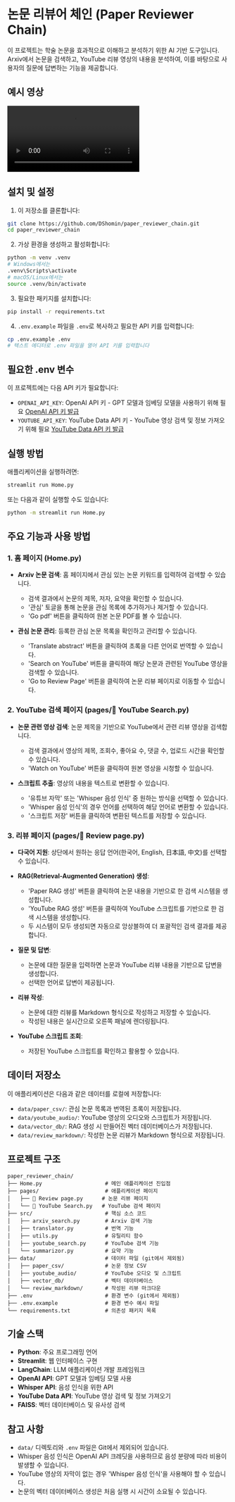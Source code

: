 # 논문 리뷰어 체인 (Paper Reviewer Chain)

이 프로젝트는 학술 논문을 효과적으로 이해하고 분석하기 위한 AI 기반 도구입니다. Arxiv에서 논문을 검색하고, YouTube 리뷰 영상의 내용을 분석하여, 이를 바탕으로 사용자의 질문에 답변하는 기능을 제공합니다.

## 예시 영상
![example_video](./asset/paper_reviewer.mp4)



## 설치 및 설정

1. 이 저장소를 클론합니다:
```bash
git clone https://github.com/DShomin/paper_reviewer_chain.git
cd paper_reviewer_chain
```

2. 가상 환경을 생성하고 활성화합니다:
```bash
python -m venv .venv
# Windows에서는
.venv\Scripts\activate
# macOS/Linux에서는
source .venv/bin/activate
```

3. 필요한 패키지를 설치합니다:
```bash
pip install -r requirements.txt
```

4. `.env.example` 파일을 `.env`로 복사하고 필요한 API 키를 입력합니다:
```bash
cp .env.example .env
# 텍스트 에디터로 .env 파일을 열어 API 키를 입력합니다
```

## 필요한 .env 변수

이 프로젝트에는 다음 API 키가 필요합니다:

- `OPENAI_API_KEY`: OpenAI API 키 - GPT 모델과 임베딩 모델을 사용하기 위해 필요 [OpenAI API 키 발급](https://platform.openai.com/api-keys)
- `YOUTUBE_API_KEY`: YouTube Data API 키 - YouTube 영상 검색 및 정보 가져오기 위해 필요 [YouTube Data API 키 발급](https://console.cloud.google.com/)

## 실행 방법

애플리케이션을 실행하려면:

```bash
streamlit run Home.py
```

또는 다음과 같이 실행할 수도 있습니다:

```bash
python -m streamlit run Home.py
```

## 주요 기능과 사용 방법

### 1. 홈 페이지 (Home.py)

- **Arxiv 논문 검색**: 홈 페이지에서 관심 있는 논문 키워드를 입력하여 검색할 수 있습니다.
  - 검색 결과에서 논문의 제목, 저자, 요약을 확인할 수 있습니다.
  - '관심' 토글을 통해 논문을 관심 목록에 추가하거나 제거할 수 있습니다.
  - 'Go pdf' 버튼을 클릭하여 원본 논문 PDF를 볼 수 있습니다.

- **관심 논문 관리**: 등록한 관심 논문 목록을 확인하고 관리할 수 있습니다.
  - 'Translate abstract' 버튼을 클릭하여 초록을 다른 언어로 번역할 수 있습니다.
  - 'Search on YouTube' 버튼을 클릭하여 해당 논문과 관련된 YouTube 영상을 검색할 수 있습니다.
  - 'Go to Review Page' 버튼을 클릭하여 논문 리뷰 페이지로 이동할 수 있습니다.

### 2. YouTube 검색 페이지 (pages/🎥 YouTube Search.py)

- **논문 관련 영상 검색**: 논문 제목을 기반으로 YouTube에서 관련 리뷰 영상을 검색합니다.
  - 검색 결과에서 영상의 제목, 조회수, 좋아요 수, 댓글 수, 업로드 시간을 확인할 수 있습니다.
  - 'Watch on YouTube' 버튼을 클릭하여 원본 영상을 시청할 수 있습니다.

- **스크립트 추출**: 영상의 내용을 텍스트로 변환할 수 있습니다.
  - '유튜브 자막' 또는 'Whisper 음성 인식' 중 원하는 방식을 선택할 수 있습니다.
  - 'Whisper 음성 인식'의 경우 언어를 선택하여 해당 언어로 변환할 수 있습니다.
  - '스크립트 저장' 버튼을 클릭하여 변환된 텍스트를 저장할 수 있습니다.

### 3. 리뷰 페이지 (pages/📄 Review page.py)

- **다국어 지원**: 상단에서 원하는 응답 언어(한국어, English, 日本語, 中文)를 선택할 수 있습니다.

- **RAG(Retrieval-Augmented Generation) 생성**: 
  - 'Paper RAG 생성' 버튼을 클릭하여 논문 내용을 기반으로 한 검색 시스템을 생성합니다.
  - 'YouTube RAG 생성' 버튼을 클릭하여 YouTube 스크립트를 기반으로 한 검색 시스템을 생성합니다.
  - 두 시스템이 모두 생성되면 자동으로 앙상블하여 더 포괄적인 검색 결과를 제공합니다.

- **질문 및 답변**: 
  - 논문에 대한 질문을 입력하면 논문과 YouTube 리뷰 내용을 기반으로 답변을 생성합니다.
  - 선택한 언어로 답변이 제공됩니다.

- **리뷰 작성**: 
  - 논문에 대한 리뷰를 Markdown 형식으로 작성하고 저장할 수 있습니다.
  - 작성된 내용은 실시간으로 오른쪽 패널에 렌더링됩니다.

- **YouTube 스크립트 조회**: 
  - 저장된 YouTube 스크립트를 확인하고 활용할 수 있습니다.

## 데이터 저장소

이 애플리케이션은 다음과 같은 데이터를 로컬에 저장합니다:

- `data/paper_csv/`: 관심 논문 목록과 번역된 초록이 저장됩니다.
- `data/youtube_audio/`: YouTube 영상의 오디오와 스크립트가 저장됩니다.
- `data/vector_db/`: RAG 생성 시 만들어진 벡터 데이터베이스가 저장됩니다.
- `data/review_markdown/`: 작성한 논문 리뷰가 Markdown 형식으로 저장됩니다.

## 프로젝트 구조

```
paper_reviewer_chain/
├── Home.py                    # 메인 애플리케이션 진입점
├── pages/                     # 애플리케이션 페이지
│   ├── 📄 Review page.py      # 논문 리뷰 페이지
│   └── 🎥 YouTube Search.py   # YouTube 검색 페이지
├── src/                       # 핵심 소스 코드
│   ├── arxiv_search.py        # Arxiv 검색 기능
│   ├── translator.py          # 번역 기능
│   ├── utils.py               # 유틸리티 함수
│   ├── youtube_search.py      # YouTube 검색 기능
│   └── summarizor.py          # 요약 기능
├── data/                      # 데이터 파일 (git에서 제외됨)
│   ├── paper_csv/             # 논문 정보 CSV
│   ├── youtube_audio/         # YouTube 오디오 및 스크립트
│   ├── vector_db/             # 벡터 데이터베이스
│   └── review_markdown/       # 작성된 리뷰 마크다운
├── .env                       # 환경 변수 (git에서 제외됨)
├── .env.example               # 환경 변수 예시 파일
└── requirements.txt           # 의존성 패키지 목록
```

## 기술 스택

- **Python**: 주요 프로그래밍 언어
- **Streamlit**: 웹 인터페이스 구현
- **LangChain**: LLM 애플리케이션 개발 프레임워크
- **OpenAI API**: GPT 모델과 임베딩 모델 사용
- **Whisper API**: 음성 인식을 위한 API
- **YouTube Data API**: YouTube 영상 검색 및 정보 가져오기
- **FAISS**: 벡터 데이터베이스 및 유사성 검색

## 참고 사항

- `data/` 디렉토리와 `.env` 파일은 Git에서 제외되어 있습니다.
- Whisper 음성 인식은 OpenAI API 크레딧을 사용하므로 음성 분량에 따라 비용이 발생할 수 있습니다.
- YouTube 영상의 자막이 없는 경우 'Whisper 음성 인식'을 사용해야 할 수 있습니다.
- 논문의 벡터 데이터베이스 생성은 처음 실행 시 시간이 소요될 수 있습니다. 